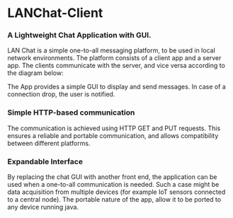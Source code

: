 # LANChat-Client

### A Lightweight Chat Application with GUI. 

LAN Chat is a simple one-to-all messaging platform, to be used in local network environments. The platform consists of a client app and a server app. The clients communicate with the server, and vice versa according to the diagram below:

The App provides a simple GUI to display and send messages. In case of a connection drop, the user is notified. 

### Simple HTTP-based communication

The communication is achieved using HTTP GET and PUT requests. This ensures a reliable and portable communication, and allows compatibility between different platforms.

### Expandable Interface

By replacing the chat GUI with another front end, the application can be used when a one-to-all communication is needed. Such a case might be data acquisition from multiple devices (for example IoT sensors connected to a central node). The portable nature of the app, allow it to be ported to any device running java.
